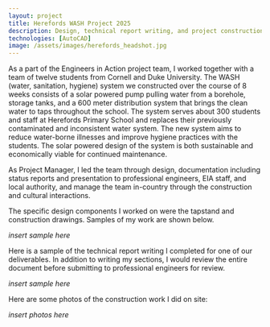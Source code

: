 ```yaml
---
layout: project
title: Herefords WASH Project 2025
description: Design, technical report writing, and project construction for a solar powered water distribution system
technologies: [AutoCAD]
image: /assets/images/herefords_headshot.jpg
---
```



As a part of the Engineers in Action project team, I worked together with a team of twelve students from Cornell and Duke University. The WASH (water, sanitation, hygiene) system we constructed over the course of 8 weeks consists of a solar powered pump pulling water from a borehole, storage tanks, and a 600 meter distribution system that brings the clean water to taps throughout the school. The system serves about 300 students and staff at Herefords Primary School and replaces their previously contaminated and inconsistent water system. The new system aims to reduce water-borne illnesses and improve hygiene practices with the students. The solar powered design of the system is both sustainable and economically viable for continued maintenance. 

As Project Manager, I led the team through design, documentation including status reports and presentation to professional engineers, EIA staff, and local authority, and manage the team in-country through the construction and cultural interactions. 

The specific design components I worked on were the tapstand and construction drawings. Samples of my work are shown below.

*insert sample here*

Here is a sample of the technical report writing I completed for one of our deliverables. In addition to writing my sections, I would review the entire document before submitting to professional engineers for review.

*insert sample here*

Here are some photos of the construction work I did on site:

*insert photos here*



